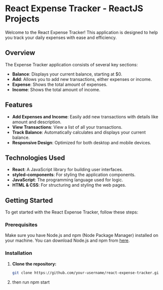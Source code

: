 # React Expense Tracker - ReactJS Projects

Welcome to the React Expense Tracker! This application is designed to help you track your daily expenses with ease and efficiency.

## Overview

The Expense Tracker application consists of several key sections:

- **Balance**: Displays your current balance, starting at $0.
- **Add**: Allows you to add new transactions, either expenses or income.
- **Expense**: Shows the total amount of expenses.
- **Income**: Shows the total amount of income.

## Features

- **Add Expenses and Income**: Easily add new transactions with details like amount and description.
- **View Transactions**: View a list of all your transactions.
- **Track Balance**: Automatically calculates and displays your current balance.
- **Responsive Design**: Optimized for both desktop and mobile devices.

## Technologies Used

- **React**: A JavaScript library for building user interfaces.
- **styled-components**: For styling the application components.
- **JavaScript**: The programming language used for logic.
- **HTML & CSS**: For structuring and styling the web pages.

## Getting Started

To get started with the React Expense Tracker, follow these steps:

### Prerequisites

Make sure you have Node.js and npm (Node Package Manager) installed on your machine. You can download Node.js and npm from [here](https://nodejs.org/).

### Installation

1. **Clone the repository:**
   ```sh
   git clone https://github.com/your-username/react-expense-tracker.git
2. then run npm start